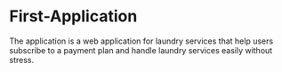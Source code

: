 # First-Application

The application is a web application for laundry services that help users subscribe to a payment plan and handle laundry services easily without stress.

